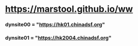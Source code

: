 # https://marstool.github.io/ww

### dynsite00 = "https://hk01.chinadsf.org"
### dynsite01 = "https://hk2004.chinadsf.org"
